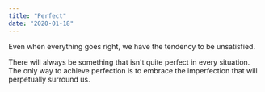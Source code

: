 ```yaml
---
title: "Perfect"
date: "2020-01-18"
---
```


Even when everything goes right, we have
the tendency to be unsatisfied.

There will always be something that isn't
quite perfect in every situation. The only
way to achieve perfection is to embrace
the imperfection that will perpetually
surround us.

